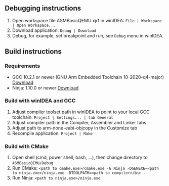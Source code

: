 Debugging instructions
-------------
1. Open workspace file ASMBasicQEMU.xjrf in winIDEA: `File | Workspace | Open Workspace...`
2. Download application: `Debug | Download`
3. Debug, for example, set breakpoint and run, see `Debug` menu in winIDEA.

Build instructions
---------------------------

### Requirements
- GCC 10.2.1 or newer (GNU Arm Embedded Toolchain 10-2020-q4-major) [Download](https://developer.arm.com/downloads/-/gnu-rm)
- Ninja: 1.10.0 or newer [Download](https://github.com/ninja-build/ninja/releases/tag/v1.10.1)

### Build with winIDEA and GCC
1. Adjust compiler toolset path in winIDEA to point to your local GCC toolchain: `Project | Settings... | tab General`
2. Adjust compiler path in the Compiler, Assembler and Linker tabs
3. Adjust path to arm-none-eabi-objcopy in the Customize tab
4. Recompile application: `Project | Make`

### Build with CMake
1. Open shell (cmd, power shell, bash, ...), then change directory to `ASMBasicQEMU/Debug`
2. Run CMake: `<path to cmake.exe>/cmake.exe -G Ninja -DGENEXE=<path to ninja.exe>/ninja.exe -DTOOLPATH=<path to compiler>/bin ..`
3. Run Ninja: `<path to ninja.exe>/ninja.exe`
